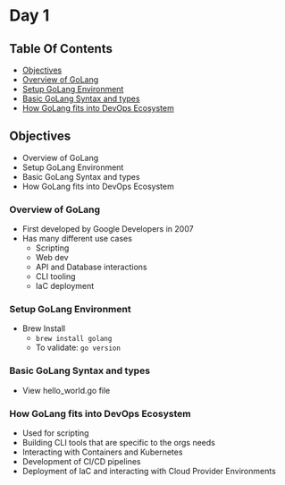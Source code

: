 # Day 1

## Table Of Contents
- [Objectives](#Objectives)
- [Overview of GoLang](#overview-of-golang)
- [Setup GoLang Environment](#setup-golang-environment)
- [Basic GoLang Syntax and types](#basic-golang-syntax-and-types)
- [How GoLang fits into DevOps Ecosystem](#how-golang-fits-into-devops-ecosystem)

## Objectives
- Overview of GoLang
- Setup GoLang Environment
- Basic GoLang Syntax and types
- How GoLang fits into DevOps Ecosystem

### Overview of GoLang
- First developed by Google Developers in 2007
- Has many different use cases
  - Scripting
  - Web dev
  - API and Database interactions
  - CLI tooling
  - IaC deployment

### Setup GoLang Environment
- Brew Install
  - ```brew install golang```
  - To validate: ```go version```

### Basic GoLang Syntax and types
- View hello_world.go file

### How GoLang fits into DevOps Ecosystem
- Used for scripting
- Building CLI tools that are specific to the orgs needs
- Interacting with Containers and Kubernetes
- Development of CI/CD pipelines
- Deployment of IaC and interacting with Cloud Provider Environments
